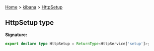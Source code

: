 [Home](./index) &gt; [kibana](./kibana.md) &gt; [HttpSetup](./kibana.httpsetup.md)

## HttpSetup type


<b>Signature:</b>

```typescript
export declare type HttpSetup = ReturnType<HttpService['setup']>;
```
